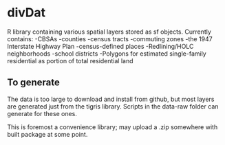 # divDat

R library containing various spatial layers stored as sf objects.
Currently contains:
-CBSAs
-counties
-census tracts
-commuting zones
-the 1947 Interstate Highway Plan
-census-defined places
-Redlining/HOLC neighborhoods
-school districts
-Polygons for estimated single-family residential as portion of total residential land

## To generate
The data is too large to download and install from github, but most layers are generated just from the tigris library. 
Scripts in the data-raw folder can generate for these ones.

This is foremost a convenience library; may upload a .zip somewhere with built package at some point.
